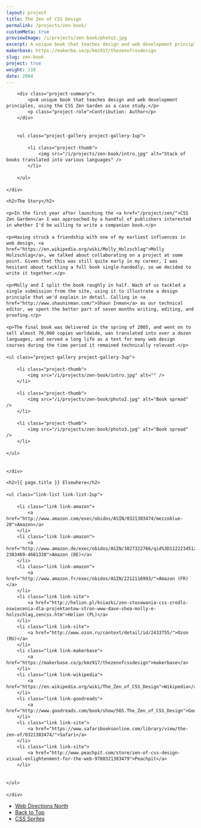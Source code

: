 ```yaml
---
layout: project
title: The Zen of CSS Design
permalink: /projects/zen-book/
customMeta: true
previewImage: /i/projects/zen-book/photo2.jpg
excerpt: A unique book that teaches design and web development principles, using the CSS Zen Garden as a case study.
makerbase: https://makerba.se/p/kmz917/thezenofcssdesign
slug: zen-book
project: true
weight: 110
date: 2004
---
```


<section id="summary" class="project-section">
	<div class="wrap">

		<div class="project-summary">
			<p>A unique book that teaches design and web development principles, using the CSS Zen Garden as a case study.</p>
			<p class="project-role">Contribution: Author</p>
		</div>


		<ul class="project-gallery project-gallery-1up">

			<li class="project-thumb">
				<img src="/i/projects/zen-book/intro.jpg" alt="Stack of books translated into various languages" />
			</li>

		</ul>

	</div>
</section>


<section id="story" class="project-section project-story">
	<div class="wrap">

	<h2>The Story</h2>

	<p>In the first year after launching the <a href="/project/zen/">CSS Zen Garden</a> I was approached by a handful of publishers interested in whether I'd be willing to write a companion book.</p>

	<p>Having struck a friendship with one of my earliest influences in web design, <a href="https://en.wikipedia.org/wiki/Molly_Holzschlag">Molly Holzschlag</a>, we talked about collaborating on a project at some point. Given that this was still quite early in my career, I was hesitant about tackling a full book single-handedly, so we decided to write it together.</p>

	<p>Molly and I split the book roughly in half. Wach of us tackled a single submission from the site, using it to illustrate a design principle that we'd explain in detail. Calling in <a href="http://www.shauninman.com/">Shaun Inman</a> as our technical editor, we spent the better part of seven months writing, editing, and proofing.</p>

	<p>The final book was delivered in the spring of 2005, and went on to sell almost 70,000 copies worldwide, was translated into over a dozen languages, and served a long life as a text for many web design courses during the time period it remained technically relevant.</p>

	<ul class="project-gallery project-gallery-3up">

		<li class="project-thumb">
			<img src="/i/projects/zen-book/intro.jpg" alt="" />
		</li>

		<li class="project-thumb">
			<img src="/i/projects/zen-book/photo2.jpg" alt="Book spread" />
		</li>

		<li class="project-thumb">
			<img src="/i/projects/zen-book/photo3.jpg" alt="Book spread" />
		</li>

	</ul>


	</div>
</section>


<section id="elsewhere" class="project-section project-elsewhere">
	<div class="wrap">

	<h2>{{ page.title }} Elsewhere</h2>

	<ul class="link-list link-list-2up">

		<li class="link link-amazon">
			<a href="http://www.amazon.com/exec/obidos/ASIN/0321303474/mezzoblue-20">Amazon</a>
		</li>
		<li class="link link-amazon">
			<a href="http://www.amazon.de/exec/obidos/ASIN/3827322766/qid%3D1122234512/028-2383469-4681338">Amazon (DE)</a>
		</li>
		<li class="link link-amazon">
			<a href="http://www.amazon.fr/exec/obidos/ASIN/2212116993/">Amazon (FR)</a>
		</li>
		<li class="link link-site">
			<a href="http://helion.pl/ksiazki/zen-stosowania-css-zrodlo-oswiecenia-dla-projektantow-stron-www-dave-shea-molly-e-holzschlag,zencss.htm">Helion (PL)</a>
		</li>
		<li class="link link-site">
			<a href="http://www.ozon.ru/context/detail/id/2433755/">Ozon (RU)</a>
		</li>
		<li class="link link-makerbase">
			<a href="https://makerbase.co/p/kmz917/thezenofcssdesign">makerbase</a>
		</li>
		<li class="link link-wikipedia">
			<a href="https://en.wikipedia.org/wiki/The_Zen_of_CSS_Design">Wikipedia</a>
		</li>
		<li class="link link-goodreads">
			<a href="http://www.goodreads.com/book/show/565.The_Zen_of_CSS_Design">Goodreads</a>
		</li>
		<li class="link link-site">
			<a href="https://www.safaribooksonline.com/library/view/the-zen-of/0321303474/">Safari</a>
		</li>
		<li class="link link-site">
			<a href="http://www.peachpit.com/store/zen-of-css-design-visual-enlightenment-for-the-web-9780321303479">Peachpit</a>
		</li>


	</ul>

	</div>
</section>


<section class="project-nav">
	<ul>
		<li class="project-prev">
			<a href="/projects/wdn/" class="link">
				Web Directions North
			</a>
		</li>
		<li class="project-top">
			<a href="#top" class="link">
				Back to Top
			</a>
		</li>
		<li class="project-next">
			<a href="/projects/css-sprites/" class="link">
				CSS Sprites
			</a>
		</li>
	</ul>
</section>